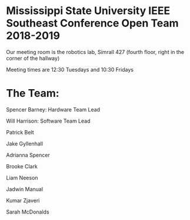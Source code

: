 # Mississippi State University IEEE Southeast Conference Open Team 2018-2019

Our meeting room is the robotics lab, Simrall 427 (fourth floor, right in the corner of the hallway)

Meeting times are 12:30 Tuesdays and 10:30 Fridays

# The Team:
Spencer Barney: Hardware Team Lead

Will Harrison: Software Team Lead

Patrick Belt

Jake Gyllenhall

Adrianna Spencer

Brooke Clark

Liam Neeson

Jadwin Manual

Kumar Zjaveri

Sarah McDonalds
